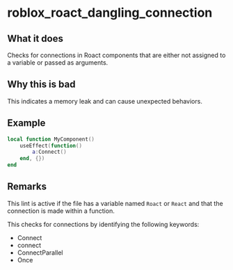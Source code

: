 # roblox_roact_dangling_connection
## What it does
Checks for connections in Roact components that are either not assigned to a variable or passed as arguments.

## Why this is bad
This indicates a memory leak and can cause unexpected behaviors.

## Example
```lua
local function MyComponent()
    useEffect(function()
        a:Connect()
    end, {})
end
```

## Remarks
This lint is active if the file has a variable named `Roact` or `React` and that the connection is made within a function.

This checks for connections by identifying the following keywords:
* Connect
* connect
* ConnectParallel
* Once
